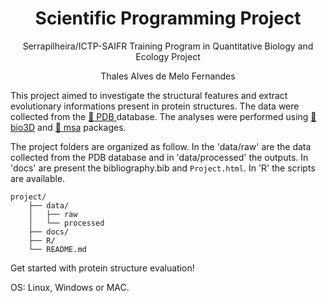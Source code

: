 <h1 align="center">Scientific Programming Project</h1>
<p align="center">Serrapilheira/ICTP-SAIFR Training Program in Quantitative Biology and Ecology Project</p>
<p align="center">Thales Alves de Melo Fernandes</p>

This project aimed to investigate the structural features and extract evolutionary informations present in protein structures. The data were collected from the <a href="https://www.rcsb.org/">🔗 PDB </a> database. 
The analyses were performed using <a href="https://cran.r-project.org/web/packages/bio3d/index.html">🔗 bio3D</a> and <a href="https://www.bioconductor.org/packages/release/bioc/html/msa.html">🔗 msa</a> packages.

The project folders are organized as follow. In the 'data/raw' are the data collected from the PDB database and in 'data/processed' the outputs. In 'docs' are present the bibliography.bib and ```Project.html```. In 'R' the scripts are available. 

```
project/
    ├── data/
    │   ├── raw
    │   └── processed
    ├── docs/
    ├── R/
    └── README.md
```

Get started with protein structure evaluation!

OS: Linux, Windows or MAC.
